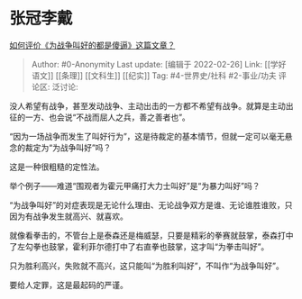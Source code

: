 # 张冠李戴
[如何评价《为战争叫好的都是傻逼》这篇文章？](https://www.zhihu.com/question/518532038/answer/2364600141)

> Author: #0-Anonymity
> Last update: [编辑于 2022-02-26]
> Link: [[学好语文]] [[条理]] [[文科生]] [[纪实]]
> Tag: #4-世界史/社科 #2-事业/功夫
> 评论区:
> 泛讨论:

没人希望有战争，甚至发动战争、主动出击的一方都不希望有战争。就算是主动出征的一方、也会说“不战而屈人之兵，善之善者也”。

“因为一场战争而发生了叫好行为”，这是待裁定的基本情节，但就一定可以毫无悬念的裁定为“为战争叫好”吗？

这是一种很粗糙的定性法。

举个例子——难道“围观者为霍元甲痛打大力士叫好”是“为暴力叫好”吗？

“为战争叫好”的对症表现是无论什么理由、无论战争双方是谁、无论谁胜谁败，只因为有战争发生就高兴、就喜欢。

就像看拳击的，不管台上是泰森还是梅威瑟，只要是精彩的拳赛就鼓掌，泰森打中了左勾拳也鼓掌，霍利菲尔德打中了右直拳也鼓掌，这才叫“为拳击叫好”。

只为胜利高兴，失败就不高兴，这只能叫“为胜利叫好”，不叫作“为战争叫好”。

要给人定罪，这是最起码的严谨。
